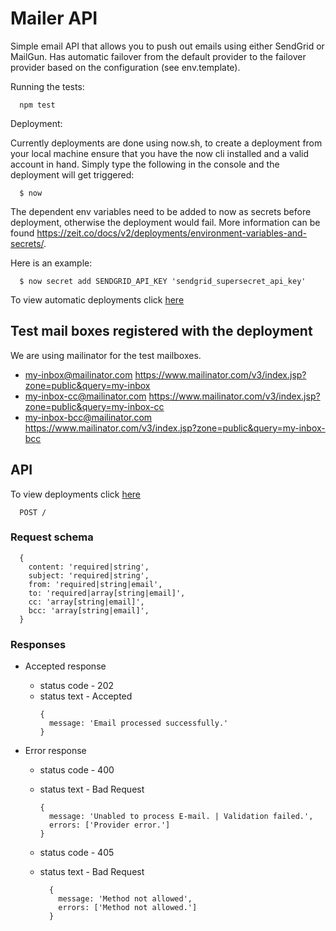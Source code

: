 # Mailer API

Simple email API that allows you to push out emails using either SendGrid or MailGun. Has automatic failover from the default provider to the failover provider based on the configuration (see env.template).

Running the tests:
```
  npm test
```

Deployment:

Currently deployments are done using now.sh, to create a deployment from your local machine ensure that you have the now cli installed and a valid account in hand. Simply type the following in the console and the deployment will get triggered:
```
  $ now
```

The dependent env variables need to be added to now as secrets before deployment, otherwise the deployment would fail. More information can be found https://zeit.co/docs/v2/deployments/environment-variables-and-secrets/.

Here is an example:
```
  $ now secret add SENDGRID_API_KEY 'sendgrid_supersecret_api_key'
```

To view automatic deployments click [here](https://github.com/gayanhewa/mail-api/deployments)

## Test mail boxes registered with the deployment

We are using mailinator for the test mailboxes.
 - my-inbox@mailinator.com https://www.mailinator.com/v3/index.jsp?zone=public&query=my-inbox
 - my-inbox-cc@mailinator.com https://www.mailinator.com/v3/index.jsp?zone=public&query=my-inbox-cc
 - my-inbox-bcc@mailinator.com https://www.mailinator.com/v3/index.jsp?zone=public&query=my-inbox-bcc

## API
To view deployments click [here](https://github.com/gayanhewa/mail-api/deployments)
```
  POST /
```

### Request schema
```
  {
    content: 'required|string',
    subject: 'required|string',
    from: 'required|string|email',
    to: 'required|array[string|email]',
    cc: 'array[string|email]',
    bcc: 'array[string|email]',
  }
```

### Responses
- Accepted response
  - status code - 202
  - status text - Accepted
    ```
    {
      message: 'Email processed successfully.'
    }
    ```

- Error response
  - status code - 400
  - status text - Bad Request
    ```
    {
      message: 'Unabled to process E-mail. | Validation failed.',
      errors: ['Provider error.']
    }
    ```

  - status code - 405
  - status text - Bad Request
    ```
      {
        message: 'Method not allowed',
        errors: ['Method not allowed.']
      }
    ```


